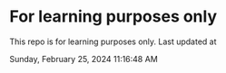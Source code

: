 # For learning purposes only
This repo is for learning purposes only.
Last updated at

Sunday, February 25, 2024 11:16:48 AM

